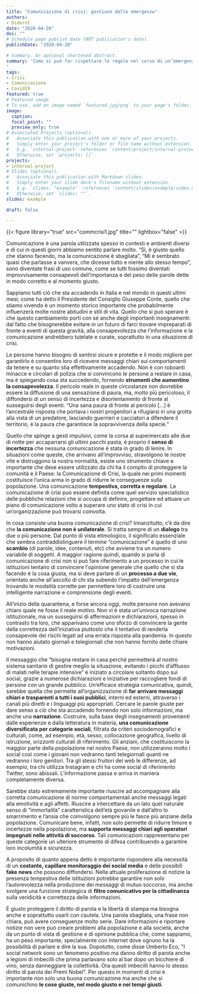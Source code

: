 ```yaml
---
title: "Comunicazione di crisi: gestione delle emergenzw"
authors:
- Diderot
date: "2020-04-20"
doi: ""
# Schedule page publish date (NOT publication's date).
publishDate: "2020-04-20"

# Summary. An optional shortened abstract.
summary: 'Come si può far rispettare le regole nel corso di un’emergenza? Quali sono i criteri migliori di comunicazione? Cos’è la comunicazione di crisi? Tra decreti, notizie e inviti a non violare la quarantena, Diderot approfondisce i meccanismi e le strategie comunicative nei periodi più difficili, nei quali c’è bisogno di chiarezza e immediatezza
'
tags:
- Crisi
- Comunicazione
- Covid19
featured: true
# Featured image
# To use, add an image named `featured.jpg/png` to your page's folder.
image:
  caption:
  focal_point: ""
  preview_only: true
# Associated Projects (optional).
#   Associate this publication with one or more of your projects.
#   Simply enter your project's folder or file name without extension.
#   E.g. `internal-project` references `content/project/internal-project/index.md`.
#   Otherwise, set `projects: []`.
projects:
- internal-project
# Slides (optional).
#   Associate this publication with Markdown slides.
#   Simply enter your slide deck's filename without extension.
#   E.g. `slides: "example"` references `content/slides/example/index.md`.
#   Otherwise, set `slides: ""`.
slides: example

draft: false

---
```


{{< figure library="true" src="commcrisi1.jpg" title="" lightbox="false" >}}

Comunicazione è una parola utilizzata spesso in contesti e ambienti diversi e di cui in questi giorni abbiamo sentito parlare molto. “Sì, è giusto quello che stanno facendo, ma la comunicazione è sbagliata”, “Mi è sembrato quasi che parlasse a vanvera, che dicesse tutto e niente allo stesso tempo”, sono diventate frasi di uso comune, come se tutti fossimo diventati improvvisamente consapevoli dell’importanza e del peso delle parole dette in modo corretto e al momento giusto.


Sappiamo tutti ciò che sta accadendo in Italia e nel mondo in questi ultimi mesi; come ha detto il Presidente del Consiglio Giuseppe Conte, quello che stiamo vivendo è un momento storico importante che probabilmente influenzerà molte nostre abitudini e stili di vita. Quello che si può sperare è che questo cambiamento porti con sé anche degli importanti insegnamenti: dal fatto che bisognerebbe evitare in un futuro di farci trovare impreparati di fronte a eventi di questa gravità, alla consapevolezza che l’informazione e la comunicazione andrebbero tutelate e curate, soprattutto in una situazione di crisi.


Le persone hanno bisogno di sentirsi sicure e protette e il modo migliore per garantirlo è consentire loro di ricevere messaggi chiari sui comportamenti da tenere e su quanto stia effettivamente accadendo. Non è con roboanti minacce e circolari di polizia che si convincono le persone a restare in casa, ma è spiegando cosa sta succedendo, fornendo **strumenti che aumentino la consapevolezza**. Il pericolo reale in queste circostanze non dovrebbe essere la diffusione di una sensazione di paura, ma, molto più pericoloso, il diffondersi di un senso di incertezza e disorientamento di fronte al susseguirsi degli eventi. “Una sana paura di fronte al pericolo […] è l’ancestrale risposta che portava i nostri progenitori a rifugiarsi in una grotta alla vista di un predatore, lasciando guerrieri e cacciatori a difendere il territorio, è la paura che garantisce la sopravvivenza della specie.”


Quello che spinge a gesti impulsivi, come la corsa al supermercato alle due di notte per accaparrarsi gli ultimi pacchi pasta, è proprio il **senso di incertezza** che nessuna comunicazione è stata in grado di lenire. In situazioni come queste, che arrivano all’improvviso, stravolgono le nostre vite e distruggono la nostra normalità, esiste uno strumento chiave e importante che deve essere utilizzato da chi ha il compito di proteggere la comunità e il Paese: la Comunicazione di Crisi, la quale nei primi momenti costituisce l’unica arma in grado di ridurre le conseguenze sulla popolazione. Una comunicazione **tempestiva, corretta e regolare**.
La comunicazione di crisi può essere definita come quel servizio specialistico delle pubbliche relazioni che si occupa di definire, progettare ed attuare un piano di comunicazione volto a superare uno stato di crisi in cui un’organizzazione può trovarsi coinvolta.


In cosa consiste una buona comunicazione di crisi? Innanzitutto, c’è da dire che **la comunicazione non è unilaterale**. Si tratta sempre di un **dialogo** tra due o più persone. Dal punto di vista etimologico, il significato essenziale che sembra contraddistinguere il termine “comunicazione” è quello di uno **scambio** (di parole, idee, contenuti, etc) che avviene tra un numero variabile di soggetti. A maggior ragione quindi, quando si parla di comunicazione di crisi non si può fare riferimento a un processo in cui le istituzioni tentano di convincere l'opinione generale che quello che si sta facendo è la cosa giusta, ma si deve parlare di un **processo a due vie**, orientato anche all'ascolto di chi sta subendo l'impatto dell'emergenza trovando le modalità corrette per permettere loro di costruire una intelligente narrazione e comprensione degli eventi.


All’inizio della quarantena, e forse ancora oggi, molte persone non avevano chiaro quale ne fosse il reale motivo. Non vi è stata un’univoca narrazione istituzionale, ma un susseguirsi di affermazioni e dichiarazioni, spesso in contrasto tra loro, che apparivano come uno sforzo di convincere la gente della correttezza dell’iniziativa piuttosto che il tentativo di renderla consapevole dei rischi legati ad una errata risposta alla pandemia. In questo non hanno aiutato giornali e telegiornali che non hanno fornito delle chiare motivazioni.


Il messaggio che “bisogna restare in casa perché permetterà al nostro sistema sanitario di gestire meglio la situazione, evitando i picchi d’afflusso di malati nelle terapie intensive” è iniziato a circolare soltanto dopo sui social, grazie a numerose dichiarazioni e iniziative per raccogliere fondi di persone con un grande pubblico.
Un’efficace strategia comunicativa, quindi, sarebbe quella che permette all’organizzazione di **far arrivare messaggi chiari e trasparenti a tutti i suoi pubblici**, interni ed esterni, attraverso i canali più diretti e i linguaggi più appropriati. Cercare le parole giuste per dare senso a ciò che sta accadendo fornendo non solo informazioni, ma anche una **narrazione**. Costruire, sulla base degli insegnamenti provenienti dalle esperienze e dalla letteratura in materia, **una comunicazione diversificata per categorie sociali**, filtrata da criteri sociodemografici e culturali, come, ad esempio, età, sesso, collocazione geografica, livello di istruzione, orizzonti culturali di riferimento. Gli anziani, che costituiscono la maggior parte della popolazione nel nostro Paese, non utilizzeranno molto i social così come i giovani non vedranno tanti telegiornali quanti ne vedranno i loro genitori. Tra gli stessi fruitori del web le differenze, ad esempio, tra chi utilizza Instagram e chi ha come social di riferimento Twitter, sono abissali. L’informazione passa e arriva in maniera completamente diversa.


Sarebbe stato estremamente importante riuscire ad accompagnare alla corretta comunicazione di norme comportamentali anche messaggi legati alla emotività e agli affetti. Riuscire a intercettare da un lato quel naturale senso di “immortalità” caratteristica dell’età giovanile e dall’altro lo smarrimento e l’ansia che coinvolgono sempre più le fasce più anziane della popolazione. Comunicare bene, infatti, non solo permette di ridurre timore e incertezze nella popolazione, ma **supporta messaggi chiari agli operatori impegnati nelle attività di soccorso**. Tali comunicazioni rappresentano per queste categorie un ulteriore strumento di difesa contribuendo a garantire loro incolumità e sicurezza.


A proposito di quanto appena detto è importante rispondere alla necessità di un **costante, capillare monitoraggio dei social media** e delle possibili **fake news** che possono diffondersi. Nella attuale proliferazione di notizie la presenza tempestiva delle istituzioni potrebbe garantire non solo l’autorevolezza nella produzione dei messaggi di mutuo soccorso, ma anche svolgere una funzione strategica di **filtro comunicativo per la cittadinanza** sulla veridicità e correttezza delle informazioni.


È giusto proteggere il diritto di parola e la libertà di stampa ma bisogna anche e soprattutto usarli con cautela. Una parola sbagliata, una frase non chiara, può avere conseguenze molto serie. Dare informazioni e riportare notizie non vere può creare problemi alla popolazione e alla società, anche da un punto di vista di gestione e di opinione pubblica che, come sappiamo, ha un peso importante, specialmente con Internet dove ognuno ha la possibilità di parlare e dire la sua. Dopotutto, come disse Umberto Eco, "I social network sono un fenomeno positivo ma danno diritto di parola anche a legioni di imbecilli che prima parlavano solo al bar dopo un bicchiere di vino, senza danneggiare la collettività. Ora questi imbecilli hanno lo stesso diritto di parola dei Premi Nobel". Per questo in momenti di crisi è importante non solo una buona comunicazione ma anche che si comunichino **le cose giuste, nel modo giusto e nei tempi giusti**.

